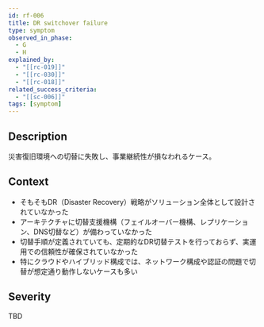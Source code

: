 ```yaml
---
id: rf-006
title: DR switchover failure
type: symptom
observed_in_phase:
  - G
  - H
explained_by:
  - "[[rc-019]]"
  - "[[rc-030]]"
  - "[[rc-018]]"
related_success_criteria:
  - "[[sc-006]]"
tags: [symptom]
---
```


## Description
災害復旧環境への切替に失敗し、事業継続性が損なわれるケース。

## Context
- そもそもDR（Disaster Recovery）戦略がソリューション全体として設計されていなかった  
- アーキテクチャに切替支援機構（フェイルオーバー機構、レプリケーション、DNS切替など）が備わっていなかった  
- 切替手順が定義されていても、定期的なDR切替テストを行っておらず、実運用での信頼性が確保されていなかった  
- 特にクラウドやハイブリッド構成では、ネットワーク構成や認証の問題で切替が想定通り動作しないケースも多い

## Severity
TBD
